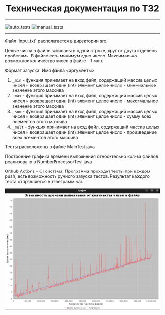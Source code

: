 <h1 align="center"> Техническая документация по ТЗ2 </h1>
<hr>

![auto_tests](https://github.com/YoungCucumber/TZ2/actions/workflows/auto_tests.yml/badge.svg)
![manual_tests](https://github.com/YoungCucumber/TZ2/actions/workflows/manual_tests.yml/badge.svg)
<hr>
        <p> Файл 'input.txt' располагается в директории src. </p>
        <p> Целые числа в файле записаны в одной строке, друг от друга отделены пробелами. 
            В файле есть минимум одно число. Максимально возможное количество чисел в файле - 1 млн. </p>

Формат запуска: Имя файла <аргументы>

1. `_min` - функция принимает на вход файл, содержащий массив целых чисел и возвращает один (int) элемент целое число - минмиальное значение этого массива
2. `_max` - функция принимает на вход файл, содержащий массив целых чисел и возвращает один (int) элемент целое число -  максимальное значение этого массива
3. `_sum` - функция принимает на вход файл, содержащий массив целых чисел и возвращает один (int) элемент целое число -  сумму всех элементов этого массива 
4. `_mult` - функция принимает на вход файл, содержащий массив целых чисел и возвращает один (int) элемент целое число -  произведение всех элементов этого массива

<p>Тесты расположены в файле MainTest.java</p>
<p>Построение графика времени выполнения относительно кол-ва файлов реализовано в NumberProcessorTest.java</p>

<p>Github Actions - CI система. Программа проходит тесты при каждом push, есть возможность
ручного запуска тестов. Результат каждого теста отправляется в телеграмм чат.</p>

![](image.jpg)

